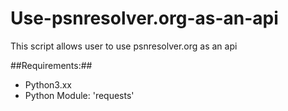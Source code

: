 # Use-psnresolver.org-as-an-api
This script allows user to use psnresolver.org as an api

##Requirements:##
* Python3.xx
* Python Module: 'requests'
